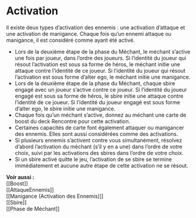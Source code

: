 # Activation
Il existe deux types d’activation des ennemis : une activation d’attaque et une activation de manigance. Chaque fois qu’un ennemi attaque ou manigance, il est considéré comme ayant été activé.

- Lors de la deuxième étape de la phase du Méchant, le méchant s’active une fois par joueur, dans l’ordre des joueurs. Si l’identité du joueur qui résout l’activation est sous sa forme de héros, le méchant initie une attaque contre l’identité de ce joueur. Si l’identité du joueur qui résout l’activation est sous forme d’alter ego, le méchant initie une manigance.
- Lors de la deuxième étape de la phase du Méchant, chaque sbire engagé avec un joueur s’active contre ce joueur. Si l’identité du joueur engagé est sous sa forme de héros, le sbire initie une attaque contre l’identité de ce joueur. Si l’identité du joueur engagé est sous forme d’alter ego, le sbire initie une manigance.
- Chaque fois qu’un méchant s’active, donnez au méchant une carte de boost du deck Rencontre pour cette activation.
- Certaines capacités de carte font également attaquer ou manigancer des ennemis. Elles sont aussi considérées comme des activations.
- Si plusieurs ennemis s’activent contre vous simultanément, résolvez d’abord l’activation du méchant (s’il y en a une) dans l’ordre de votre choix, suivi par les activations des sbires dans l’ordre de votre choix.
- Si un sbire activé quitte le jeu, l’activation de se sbire se termine immédiatement et aucune autre étape de cette activation ne se résout.

**Voir aussi :**  
[[Boost]]  
[[AttaqueEnnemis]]  
[[Manigance (Activation des Ennemis)]]  
[[Sbire]]  
[[Phase de Méchant]]